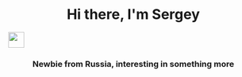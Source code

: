 <h1 align="center">Hi there, I'm Sergey</h1> 
<img align="center" src="https://github.com/blackcater/blackcater/raw/main/images/Hi.gif" height="32"/></h1>
<h3 align="center">Newbie from Russia, interesting in something more</h3>
